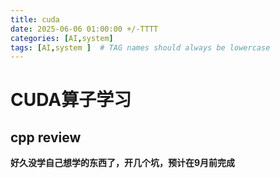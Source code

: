 ```yaml
---
title: cuda
date: 2025-06-06 01:00:00 +/-TTTT
categories: [AI,system]
tags: [AI,system ]  # TAG names should always be lowercase
---
```

# CUDA算子学习


## cpp review
**好久没学自己想学的东西了，开几个坑，预计在9月前完成**
